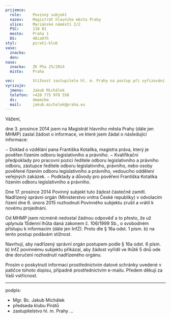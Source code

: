 ```yaml
---
prijemce: 
  role:     Povinný subjekt
  nazev:    Magistrát hlavního města Prahy
  ulice:    Mariánské náměstí 2/2
  PSC:      110 01
  mesto:    Praha 1
  DS:       48ia97h
styl:       pirati-klub
vase:
  znacka:  
  den:      
nase:
  znacka:   ZK Pha 25/2014
  misto:    Praha

vec:        Stížnost zastupitele hl. m. Prahy na postup při vyřizování žádosti o informace
vyrizuje:   
  jmeno:    Jakub Michálek
  telefon:  +420 775 978 550
  ds:       4memzkm
  mail:     jakub.michalek@praha.eu
---
```


Vážení, 

dne 3. prosince 2014 jsem na Magistrát hlavního města Prahy (dále jen MHMP) zaslal žádost o informace, ve které jsem žádal o následující informace:

− Doklad o vzdělání pana Františka Kotalíka, magistra práva, který je pověřen řízením odboru legislativního a právního.
− Kvalifikační předpoklady pro pracovní pozici ředitele odboru legislativního a právního odboru, zástupce ředitele odboru legislativního, právního, nebo osoby pověřené řízením odboru legislativního a právního, vedoucího oddělení veřejných zakázek.
− Podklady a důvody pro pověření Františka Kotalíka řízením odboru legislativního a právního.

Dne 17. prosince 2014 Povinný subjekt tuto žádost částečně zamítl. Nadřízený správní orgán (Ministerstvo vnitra České republiky) v odvolacím řízení dne 6. února 2015 rozhodnutí Povinného subjektu zrušil a vrátil k novému projednání. 

Od MHMP jsem nicméně nedostal žádnou odpověď a to přesto, že už uplynula 15denní lhůta daná zákonem č. 106/1999 Sb., o svobodném přístupu k informacím (dále jen InfZ). Proto dle § 16a odst. 1 písm. b) na tento postup podávám stížnost.

Navrhuji, aby nadřízený správní orgán postupem podle § 16a odst. 6 písm. b) InfZ povinnému subjektu přikázal, aby žádost vyřídil ve lhůtě 5 dnů ode dne doručení rozhodnutí nadřízeného orgánu.

Prosím o poskytnutí informací prostřednictvím datové schránky uvedené v patičce tohoto dopisu, případně prostřednictvím e-mailu. Předem děkuji za Vaši vstřícnost.

---
podpis: 
  - Mgr. Bc. Jakub Michálek
  - předseda klubu Pirátů
  - zastupitelstvo hl. m. Prahy
...
